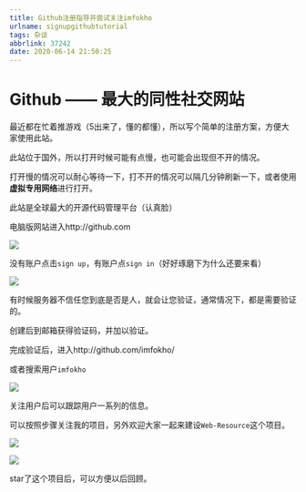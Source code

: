 ```yaml
---
title: Github注册指导并尝试关注imfokho
urlname: signupgithubtutorial
tags: 杂谈
abbrlink: 37242
date: 2020-06-14 21:50:25
---
```


# Github —— 最大的同性社交网站

最近都在忙着推游戏（5出来了，懂的都懂），所以写个简单的注册方案，方便大家使用此站。

此站位于国外，所以打开时候可能有点慢，也可能会出现但不开的情况。

打开慢的情况可以耐心等待一下，打不开的情况可以隔几分钟刷新一下，或者使用**虚拟专用网络**进行打开。

此站是全球最大的开源代码管理平台（认真脸）

电脑版网站进入http://github.com

![](index.png)

没有账户点击`sign up`，有账户点`sign in`（好好琢磨下为什么还要来看）

![](signuppage.png)

有时候服务器不信任您到底是否是人，就会让您验证，通常情况下，都是需要验证的。

创建后到邮箱获得验证码，并加以验证。

完成验证后，进入http://github.com/imfokho/

或者搜索用户`imfokho`

![](profile.png)

关注用户后可以跟踪用户一系列的信息。

可以按照步骤关注我的项目，另外欢迎大家一起来建设`Web-Resource`这个项目。

![](star1.png)

![](star2.png)

star了这个项目后，可以方便以后回顾。



